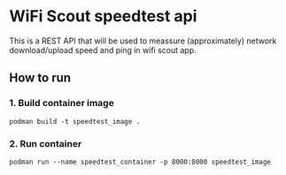 # WiFi Scout speedtest api

This is a REST API that will be used to meassure (approximately) network download/upload speed and ping in wifi scout app.

## How to run
### 1. Build container image
```shell
podman build -t speedtest_image .
```
### 2. Run container
```shell
podman run --name speedtest_container -p 8000:8000 speedtest_image 
```